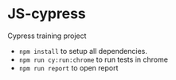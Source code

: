 # JS-cypress

Cypress training project

- `npm install` to setup all dependencies.
- `npm run cy:run:chrome` to run tests in chrome
- `npm run report` to open report